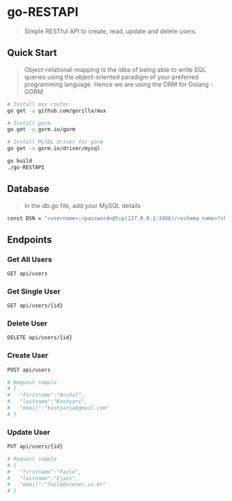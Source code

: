 # go-RESTAPI
> Simple RESTful API to create, read, update and delete users. 

## Quick Start
> Object-relational-mapping is the idea of being able to write SQL queries using the object-oriented paradigm of your preferred programming language. Hence we are using the ORM for Golang - GORM

``` bash
# Install mux router
go get -u github.com/gorilla/mux

# Install gorm 
go get -u gorm.io/gorm

# Install MySQL driver for gorm
go get -u gorm.io/driver/mysql
```

``` bash
go build
./go-RESTAPI
```

## Database

> In the db.go file, add your MySQL details 
``` bash
const DSN = "<username>:<password>@tcp(127.0.0.1:3306)/<schema_name>?charset=utf8mb4&parseTime=True&loc=Local"
```

## Endpoints

### Get All Users
``` bash
GET api/users
```
### Get Single User
``` bash
GET api/users/{id}
```

### Delete User
``` bash
DELETE api/users/{id}
```

### Create User
``` bash
POST api/users

# Request sample
# {
#   "firstname":"Anshul",
#   "lastname":"Koshyari",
#   "email":"koshyaria@gmail.com" 
# }
```

### Update User
``` bash
PUT api/users/{id}

# Request sample
# {
#   "firstname":"Fazle",
#   "lastname":"Ejazi",
#   "email":"fazle@scenes.co.br"
# }
```
